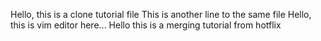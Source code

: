 Hello, this is a clone tutorial file 
This is another line to the same file 
Hello, this is vim editor here...
Hello this is a merging tutorial from hotflix


